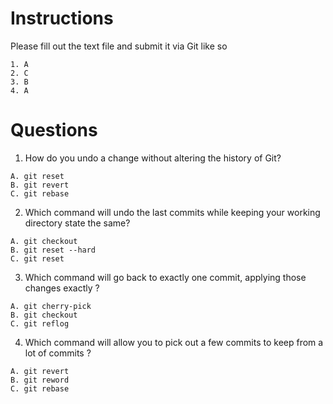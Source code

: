# Instructions
Please fill out the text file and submit it via Git like so
```
1. A
2. C
3. B
4. A
```

# Questions
1. How do you undo a change without altering the history of Git?
```
A. git reset
B. git revert
C. git rebase
```

2. Which command will undo the last commits while keeping your working directory state the same?
```
A. git checkout 
B. git reset --hard 
C. git reset
```

3. Which command will go back to exactly one commit, applying those changes exactly ?
```
A. git cherry-pick
B. git checkout
C. git reflog
```

4. Which command will allow you to pick out a few commits to keep from a lot of commits ?
```
A. git revert
B. git reword
C. git rebase
```
